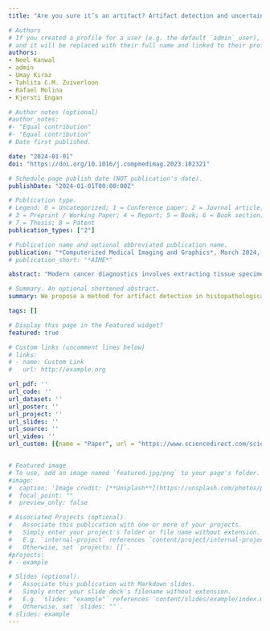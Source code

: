 ```yaml
---
title: "Are you sure it’s an artifact? Artifact detection and uncertainty quantification in histological images"

# Authors
# If you created a profile for a user (e.g. the default `admin` user), write the username (folder name) here 
# and it will be replaced with their full name and linked to their profile.
authors:
- Neel Kanwal
- admin
- Umay Kiraz
- Tahlita C.M. Zuiverloon
- Rafael Molina
- Kjersti Engan

# Author notes (optional)
#author_notes:
#- "Equal contribution"
#- "Equal contribution"
# Date first published.

date: "2024-01-01"
doi: "https://doi.org/10.1016/j.compmedimag.2023.102321"

# Schedule page publish date (NOT publication's date).
publishDate: "2024-01-01T00:00:00Z"

# Publication type.
# Legend: 0 = Uncategorized; 1 = Conference paper; 2 = Journal article;
# 3 = Preprint / Working Paper; 4 = Report; 5 = Book; 6 = Book section;
# 7 = Thesis; 8 = Patent
publication_types: ["2"]

# Publication name and optional abbreviated publication name.
publication: "*Computerized Medical Imaging and Graphics*, March 2024, pp. 102321"
# publication_short: "*AIME*"

abstract: "Modern cancer diagnostics involves extracting tissue specimens from suspicious areas and conducting histotechnical procedures to prepare a digitized glass slide, called Whole Slide Image (WSI), for further examination. These procedures frequently introduce different types of artifacts in the obtained WSI, and histological artifacts might influence Computational Pathology (CPATH) systems further down to a diagnostic pipeline if not excluded or handled. Deep Convolutional Neural Networks (DCNNs) have achieved promising results for the detection of some WSI artifacts, however, they do not incorporate uncertainty in their predictions. This paper proposes an uncertainty-aware Deep Kernel Learning (DKL) model to detect blurry areas and folded tissues, two types of artifacts that can appear in WSIs. The proposed probabilistic model combines a CNN feature extractor and a sparse Gaussian Processes (GPs) classifier, which improves the performance of current state-of-the-art artifact detection DCNNs and provides uncertainty estimates. We achieved 0.996 and 0.938 F1 scores for blur and folded tissue detection on unseen data, respectively. In extensive experiments, we validated the DKL model on unseen data from external independent cohorts with different staining and tissue types, where it outperformed DCNNs. Interestingly, the DKL model is more confident in the correct predictions and less in the wrong ones. The proposed DKL model can be integrated into the preprocessing pipeline of CPATH systems to provide reliable predictions and possibly serve as a quality control tool."

# Summary. An optional shortened abstract.
summary: We propose a method for artifact detection in histopathological images. We quantify the uncertainty on the predictions. 

tags: []

# Display this page in the Featured widget?
featured: true

# Custom links (uncomment lines below)
# links:
# - name: Custom Link
#   url: http://example.org

url_pdf: ''
url_code: ''
url_dataset: ''
url_poster: ''
url_project: ''
url_slides: ''
url_source: ''
url_video: ''
url_custom: [{name = "Paper", url = "https://www.sciencedirect.com/science/article/pii/S0895611123001398"}]


# Featured image
# To use, add an image named `featured.jpg/png` to your page's folder. 
#image:
#  caption: 'Image credit: [**Unsplash**](https://unsplash.com/photos/pLCdAaMFLTE)'
#  focal_point: ""
#  preview_only: false

# Associated Projects (optional).
#   Associate this publication with one or more of your projects.
#   Simply enter your project's folder or file name without extension.
#   E.g. `internal-project` references `content/project/internal-project/index.md`.
#   Otherwise, set `projects: []`.
#projects:
# - example

# Slides (optional).
#   Associate this publication with Markdown slides.
#   Simply enter your slide deck's filename without extension.
#   E.g. `slides: "example"` references `content/slides/example/index.md`.
#   Otherwise, set `slides: ""`.
# slides: example
---
```

